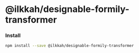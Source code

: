 # @ilkkah/designable-formily-transformer

### Install

```bash
npm install --save @ilkkah/designable-formily-transformer
```
